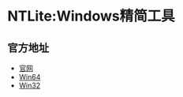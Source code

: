 # NTLite:Windows精简工具
## 官方地址
- [官网](https://www.ntlite.com/)
- [Win64](https://downloads.ntlite.com/files/NTLite_setup_x64.exe)
- [Win32](https://downloads.ntlite.com/files/NTLite_setup_x86.exe)